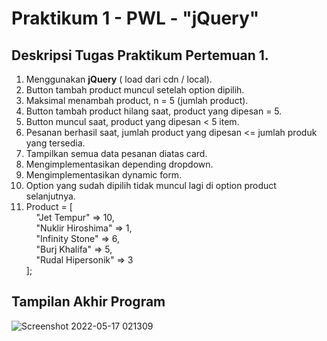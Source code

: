 # Praktikum 1 - PWL - "jQuery"

## Deskripsi Tugas Praktikum Pertemuan 1.
1. Menggunakan **jQuery** ( load dari cdn / local).
2. Button tambah product muncul setelah option dipilih.
3. Maksimal menambah product, n = 5 (jumlah product).
4. Button tambah product hilang saat, product yang dipesan = 5.
5. Button muncul saat, product yang dipesan < 5 item.
6. Pesanan berhasil saat, jumlah product yang dipesan <= jumlah produk yang tersedia.
7. Tampilkan semua data pesanan diatas card.
8. Mengimplementasikan depending dropdown.
9. Mengimplementasikan dynamic form.
10. Option yang sudah dipilih tidak muncul lagi di option product selanjutnya. <br>
11. Product = [<br>
&nbsp;&nbsp;&nbsp;&nbsp;"Jet Tempur" => 10, <br>
&nbsp;&nbsp;&nbsp;&nbsp;"Nuklir Hiroshima" => 1, <br>
&nbsp;&nbsp;&nbsp;&nbsp;"Infinity Stone" => 6, <br>
&nbsp;&nbsp;&nbsp;&nbsp;"Burj Khalifa" => 5, <br>
&nbsp;&nbsp;&nbsp;&nbsp;"Rudal Hipersonik" => 3 <br>
];

## Tampilan Akhir Program 
![Screenshot 2022-05-17 021309](https://user-images.githubusercontent.com/83974305/168665908-a35bc3ba-c785-4c65-b07c-024c1a696a0a.jpg)
